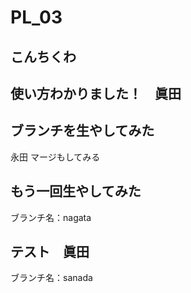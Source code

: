 # PL_03

## こんちくわ

## 使い方わかりました！　眞田

## ブランチを生やしてみた
永田
マージもしてみる

## もう一回生やしてみた
ブランチ名：nagata

## テスト　眞田
ブランチ名：sanada